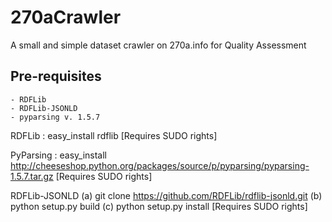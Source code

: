 270aCrawler
===========

A small and simple dataset crawler on 270a.info for Quality Assessment

Pre-requisites
------------
	- RDFLib
	- RDFLib-JSONLD
	- pyparsing v. 1.5.7


RDFLib : easy_install rdflib [Requires SUDO rights]

PyParsing : easy_install http://cheeseshop.python.org/packages/source/p/pyparsing/pyparsing-1.5.7.tar.gz  [Requires SUDO rights]

RDFLib-JSONLD
	(a) git clone https://github.com/RDFLib/rdflib-jsonld.git
	(b) python setup.py build
	(c) python setup.py install [Requires SUDO rights]
